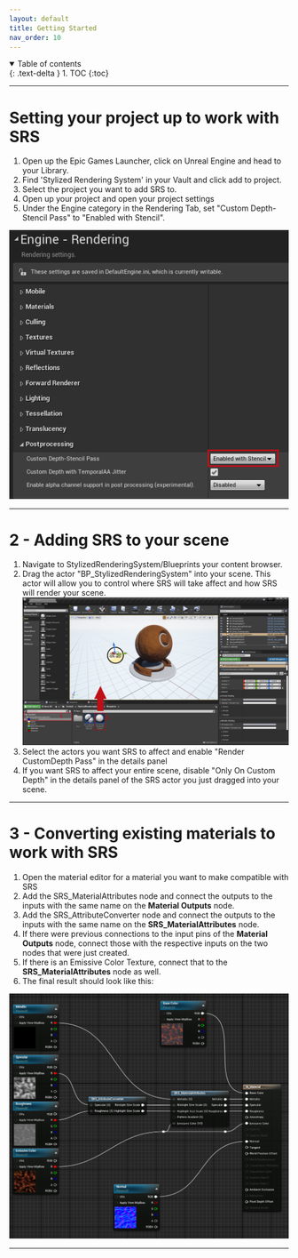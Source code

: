 ```yaml
---
layout: default
title: Getting Started
nav_order: 10
---
```


<details open markdown="block">
  <summary>
    Table of contents
  </summary>
  {: .text-delta }
1. TOC
{:toc}
</details>

---

#  Setting your project up to work with SRS

1. Open up the Epic Games Launcher, click on Unreal Engine and head to your Library.
2. Find 'Stylized Rendering System' in your Vault and click add to project.
3. Select the project you want to add SRS to.
4. Open up your project and open your project settings
5. Under the Engine category in the Rendering Tab, set "Custom Depth-Stencil Pass" to "Enabled with Stencil".

![Image](assets/setting_up_stencil.png)

---

# 2 - Adding SRS to your scene

1. Navigate to StylizedRenderingSystem/Blueprints your content browser.
2. Drag the actor "BP_StylizedRenderingSystem" into your scene. This actor will allow you to control where SRS will take affect and how SRS will render your scene. ![Image](assets/adding_srs.png)
3. Select the actors you want SRS to affect and enable "Render CustomDepth Pass" in the details panel
4. If you want SRS to affect your entire scene, disable "Only On Custom Depth" in the details panel of the SRS actor you just dragged into your scene. 

---

# 3 - Converting existing materials to work with SRS

1. Open the material editor for a material you want to make compatible with SRS
2. Add the SRS_MaterialAttributes node and connect the outputs to the inputs with the same name on the **Material Outputs** node.
3. Add the SRS_AttributeConverter node and connect the outputs to the inputs with the same name on the **SRS_MaterialAttributes** node.
4. If there were previous connections to the input pins of the **Material Outputs** node, connect those with the respective inputs on the two nodes that were just created.
5. If there is an Emissive Color Texture, connect that to the **SRS_MaterialAttributes** node as well.
6. The final result should look like this:

![Image](assets/converting_materials.png)

---
